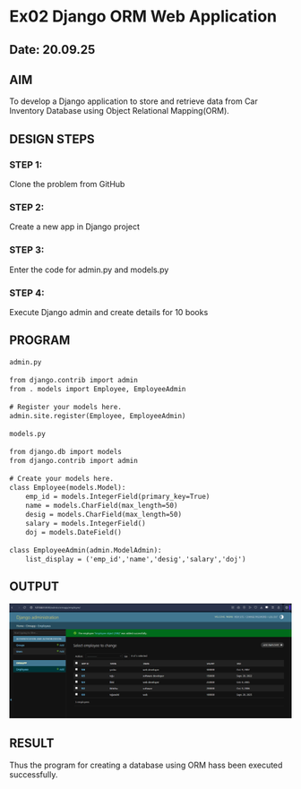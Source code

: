 # Ex02 Django ORM Web Application
## Date: 20.09.25

## AIM
To develop a Django application to store and retrieve data from Car Inventory Database using Object Relational Mapping(ORM).


## DESIGN STEPS

### STEP 1:
Clone the problem from GitHub

### STEP 2:
Create a new app in Django project

### STEP 3:
Enter the code for admin.py and models.py

### STEP 4:
Execute Django admin and create details for 10 books

## PROGRAM

```
admin.py

from django.contrib import admin
from . models import Employee, EmployeeAdmin

# Register your models here.
admin.site.register(Employee, EmployeeAdmin)

models.py

from django.db import models
from django.contrib import admin

# Create your models here.
class Employee(models.Model):
    emp_id = models.IntegerField(primary_key=True)
    name = models.CharField(max_length=50)
    desig = models.CharField(max_length=50)
    salary = models.IntegerField()
    doj = models.DateField()

class EmployeeAdmin(admin.ModelAdmin):
    list_display = ('emp_id','name','desig','salary','doj')
```

## OUTPUT

![alt text](<Screenshot 2025-09-20 143346.png>)


## RESULT
Thus the program for creating a database using ORM hass been executed successfully.
